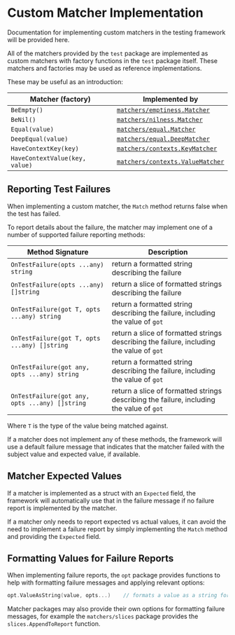 # Custom Matcher Implementation

Documentation for implementing custom matchers in the testing framework will be provided here.

All of the matchers provided by the `test` package are implemented as custom matchers
with factory functions in the `test` package itself.  These matchers and factories may
be used as reference implementations.

These may be useful as an introduction:

<!-- markdownlint-disable MD013 -->
| Matcher (factory) | Implemented by |
|---|---|
| `BeEmpty()`                     | [`matchers/emptiness.Matcher`](../../matchers/emptiness/matcher.go) |
| `BeNil()`                       | [`matchers/nilness.Matcher`](../../matchers/nilness/matcher.go) |
| `Equal(value)`                  | [`matchers/equal.Matcher`](../../matchers/equal/equal.go) |
| `DeepEqual(value)`              | [`matchers/equal.DeepMatcher`](../../matchers/equal/deepEqual.go) |
| `HaveContextKey(key)`           | [`matchers/contexts.KeyMatcher`](../../matchers/contexts/keyMatcher.go) |
| `HaveContextValue(key, value)`  | [`matchers/contexts.ValueMatcher`](../../matchers/contexts/valueMatcher.go) |
<!-- markdownlint-enable MD013 -->

## Reporting Test Failures

When implementing a custom matcher, the `Match` method returns false when the test has failed.

To report details about the failure, the matcher may implement one of a number of supported
failure reporting methods:

<!-- markdownlint-disable MD013 -->
| Method Signature | Description |
|---|---|
| `OnTestFailure(opts ...any) string`            | return a formatted string describing the failure |
| `OnTestFailure(opts ...any) []string`          | return a slice of formatted strings describing the failure |
| `OnTestFailure(got T, opts ...any) string`     | return a formatted string describing the failure, including the value of `got` |
| `OnTestFailure(got T, opts ...any) []string`   | return a slice of formatted strings describing the failure, including the value of `got` |
| `OnTestFailure(got any, opts ...any) string`   | return a formatted string describing the failure, including the value of `got` |
| `OnTestFailure(got any, opts ...any) []string` | return a slice of formatted strings describing the failure, including the value of `got` |
<!-- markdownlint-enable MD013 -->

Where `T` is the type of the value being matched against.

If a matcher does not implement any of these methods, the framework will use a default
failure message that indicates that the matcher failed with the subject value and
expected value, if available.

## Matcher Expected Values

If a matcher is implemented as a struct with an `Expected` field, the framework will
automatically use that in the failure message if no failure report is implemented by
the matcher.

If a matcher only needs to report expected vs actual values, it can avoid the need to
implement a failure report by simply implementing the `Match` method and providing the
`Expected` field.

## Formatting Values for Failure Reports

When implementing failure reports, the `opt` package provides functions to help
with formatting failure messages and applying relevant options:

```go
opt.ValueAsString(value, opts...)    // formats a value as a string for reporting, respecting any supported options
```

Matcher packages may also provide their own options for formatting failure messages,
for example the `matchers/slices` package provides the `slices.AppendToReport` function.
